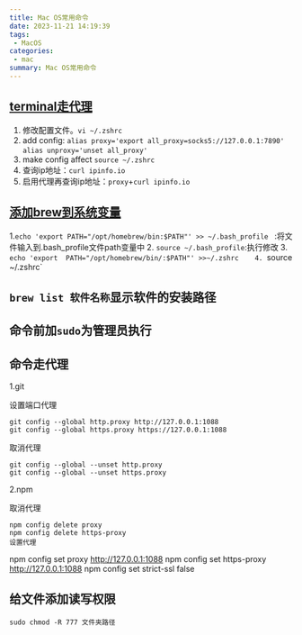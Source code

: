 ```yaml
---
title: Mac OS常用命令
date: 2023-11-21 14:19:39
tags:
 - MacOS
categories:
 - mac
summary: Mac OS常用命令 
---
```

## [terminal走代理](https://www.hangge.com/blog/cache/detail_3138.html)

1. 修改配置文件。```vi ~/.zshrc```
2. add config: ```alias proxy='export all_proxy=socks5://127.0.0.1:7890'``` ```alias unproxy='unset all_proxy'```
3. make config affect ```source ~/.zshrc``` 
4. 查询ip地址：```curl ipinfo.io```
5. 启用代理再查询ip地址：```proxy```+```curl ipinfo.io```

## [添加brew到系统变量](https://blog.51cto.com/u_15655559/5530796)
1.`echo 'export PATH="/opt/homebrew/bin:$PATH"' >> ~/.bash_profile ` :将文件输入到.bash_profile文件path变量中
2. `source ~/.bash_profile`:执行修改
3. `echo 'export  PATH="/opt/homebrew/bin/:$PATH"' >>~/.zshrc   
4. `source ~/.zshrc`
## `brew list 软件名称`显示软件的安装路径
## 命令前加`sudo`为管理员执行
## 命令走代理
1.git

设置端口代理
```
git config --global http.proxy http://127.0.0.1:1088
git config --global https.proxy https://127.0.0.1:1088
```
取消代理
```
git config --global --unset http.proxy
git config --global --unset https.proxy
```
2.npm

取消代理
```
npm config delete proxy
npm config delete https-proxy
设置代理
```
npm config set proxy http://127.0.0.1:1088
npm config set https-proxy http://127.0.0.1:1088
npm config set strict-ssl false

## 给文件添加读写权限
`sudo chmod -R 777 文件夹路径`
